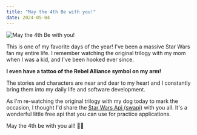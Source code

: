 ```yaml
---
title: "May the 4th Be with you!"
date: 2024-05-04
---
```


![May the 4th Be with you!](/jdoro-blog/assets/images/star-wars.png)

This is one of my favorite days of the year! I've been a massive Star Wars fan 
my entire life. I remember watching the original trilogy with my mom when I was
a kid, and I've been hooked ever since. 

**I even have a tattoo of the Rebel Alliance symbol on my arm!**

The stories and characters are near and dear to my heart and I constantly bring
them into my daily life and software development. 

As I'm re-watching the original trilogy with my dog today to mark the occasion,
I thought I'd share the [Star Wars Api (swapi)](https://swapi.dev/) with you all.
It's a wonderful little free api that you can use for practice applications. 

May the 4th be with you all! 🌌🚀
